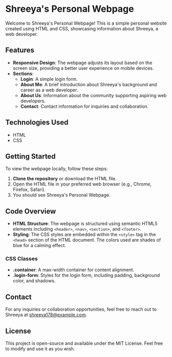 # Shreeya's Personal Webpage

Welcome to Shreeya's Personal Webpage! This is a simple personal website created using HTML and CSS, showcasing information about Shreeya, a web developer.

## Features

- **Responsive Design**: The webpage adjusts its layout based on the screen size, providing a better user experience on mobile devices.
- **Sections**:
  - **Login**: A simple login form.
  - **About Me**: A brief introduction about Shreeya's background and career as a web developer.
  - **About Us**: Information about the community supporting aspiring web developers.
  - **Contact**: Contact information for inquiries and collaboration.

## Technologies Used

- HTML
- CSS

## Getting Started

To view the webpage locally, follow these steps:

1. **Clone the repository** or download the HTML file.
2. Open the HTML file in your preferred web browser (e.g., Chrome, Firefox, Safari).
3. You should see Shreeya's Personal Webpage.

## Code Overview

- **HTML Structure**: The webpage is structured using semantic HTML5 elements including `<header>`, `<nav>`, `<section>`, and `<footer>`.
- **Styling**: The CSS styles are embedded within the `<style>` tag in the `<head>` section of the HTML document. The colors used are shades of blue for a calming effect.

### CSS Classes
- **.container**: A max-width container for content alignment.
- **.login-form**: Styles for the login form, including padding, background color, and shadows.

## Contact

For any inquiries or collaboration opportunities, feel free to reach out to Shreeya at [shreeya178@example.com](mailto:shreeya178@example.com).

## License

This project is open-source and available under the MIT License. Feel free to modify and use it as you wish.
